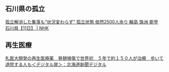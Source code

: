 ## 石川県の孤立

[孤立解消した集落も“状況変わらず” 孤立状態 依然2500人余り 輪島 珠洲 能登 石川県【11日】 | NHK](https://www3.nhk.or.jp/news/html/20240111/k10014317641000.html)

## 再生医療

[札医大開発の再生医療薬　脊髄損傷で世界初　５年で約１５０人が治療　歩いて退院する人も＜デジタル発＞：北海道新聞デジタル](https://www.hokkaido-np.co.jp/article/961340/)
